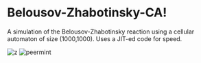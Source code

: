 # Belousov-Zhabotinsky-CA!

A simulation of the Belousov-Zhabotinsky reaction using a cellular automaton of size (1000,1000). Uses a JIT-ed code for speed. 

![z](https://user-images.githubusercontent.com/73707418/129202246-b3df3d3d-bd54-4dd2-911c-8e4cf7600b00.gif)
![peermint](https://user-images.githubusercontent.com/73707418/129202284-4a6f8383-ec34-469e-97d3-2aaab546ec63.gif)

